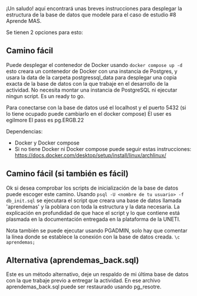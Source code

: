 ¡Un saludo! aquí encontrará unas breves instrucciones para desplegar la estructura de la base de datos que modele para el caso de estudio #8 Aprende MAS.

Se tienen 2 opciones para esto:

## Camino fácil

Puede desplegar el contenedor de Docker usando `docker compose up -d` esto creara un contenedor de Docker con una instancia de Postgres, y usara la data de la carpeta postgressql_data para desplegar una copia exacta de la base de datos con la que trabaje en el desarrollo de la actividad. No necesita montar una instancia de PostgreSQL ni ejecutar ningun script. Es un ready to go.

Para conectarse con la base de datos usé el localhost y el puerto 5432 (si lo tiene ocupado puede cambiarlo en el docker compose)
El user es egilmore
El pass es pg.ERGB.22

Dependencias:
 - Docker y Docker compose
 - Si no tiene Docker ni Docker compose puede seguir estas instrucciones: <https://docs.docker.com/desktop/setup/install/linux/archlinux/>

## Camino fácil (si también es fácil)

Ok si desea comprobar los scripts de inicialización de la base de datos puede escoger este camino.
Usando `psql -U <nombre de tu usuario> -f db_init.sql` se ejecutara el script que creara una base de datos llamada 'aprendemas' y la poblara con toda la estructura y la data necesaria. La explicación en profundidad de que hace el script y lo que contiene está plasmada en la documentación entregada en la plataforma de la UNETI.

Nota también se puede ejecutar usando PGADMIN, solo hay que comentar la línea donde se establece la conexión con la base de datos creada.  `\c aprendemas;`

## Alternativa (aprendemas_back.sql)

Este es un método alternativo, deje un respaldo de mi última base de datos con la que trabaje previo a entregar la actividad. En ese archivo aprendemas_back.sql puede ser restaurado usando pg_resotre.
